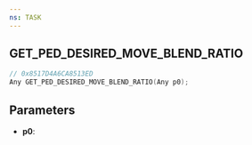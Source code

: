 ```yaml
---
ns: TASK
---
```

## GET_PED_DESIRED_MOVE_BLEND_RATIO

```c
// 0x8517D4A6CA8513ED
Any GET_PED_DESIRED_MOVE_BLEND_RATIO(Any p0);
```

## Parameters
* **p0**:
